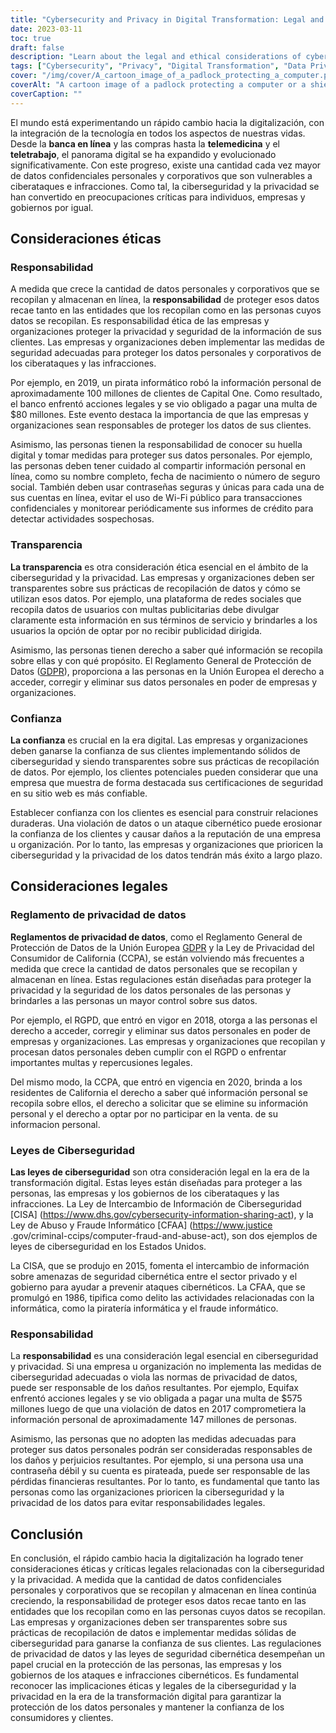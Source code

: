 ```yaml
---
title: "Cybersecurity and Privacy in Digital Transformation: Legal and Ethical Considerations"
date: 2023-03-11
toc: true
draft: false
description: "Learn about the legal and ethical considerations of cybersecurity and privacy in digital transformation."
tags: ["Cybersecurity", "Privacy", "Digital Transformation", "Data Privacy", "Data Protection", "Ethics", "Responsibility", "Transparency", "Trust", "Data Breach", "Data Collection", "Data Security", "Data Regulation", "Data Privacy Regulations", "Cybersecurity Laws", "Liability", "Data Protection Laws", "Data Protection Regulations", "Online Security", "Information Security"]
cover: "/img/cover/A_cartoon_image_of_a_padlock_protecting_a_computer.png"
coverAlt: "A cartoon image of a padlock protecting a computer or a shield with a lock icon on it, symbolizing the importance of cybersecurity and privacy in the digital age."
coverCaption: ""
---
```


 El mundo está experimentando un rápido cambio hacia la digitalización, con la integración de la tecnología en todos los aspectos de nuestras vidas. Desde la **banca en línea** y las compras hasta la **telemedicina** y el **teletrabajo**, el panorama digital se ha expandido y evolucionado significativamente. Con este progreso, existe una cantidad cada vez mayor de datos confidenciales personales y corporativos que son vulnerables a ciberataques e infracciones. Como tal, la ciberseguridad y la privacidad se han convertido en preocupaciones críticas para individuos, empresas y gobiernos por igual.  ## Consideraciones éticas  ### Responsabilidad  A medida que crece la cantidad de datos personales y corporativos que se recopilan y almacenan en línea, la **responsabilidad** de proteger esos datos recae tanto en las entidades que los recopilan como en las personas cuyos datos se recopilan. Es responsabilidad ética de las empresas y organizaciones proteger la privacidad y seguridad de la información de sus clientes. Las empresas y organizaciones deben implementar las medidas de seguridad adecuadas para proteger los datos personales y corporativos de los ciberataques y las infracciones.  Por ejemplo, en 2019, un pirata informático robó la información personal de aproximadamente 100 millones de clientes de Capital One. Como resultado, el banco enfrentó acciones legales y se vio obligado a pagar una multa de $80 millones. Este evento destaca la importancia de que las empresas y organizaciones sean responsables de proteger los datos de sus clientes.  Asimismo, las personas tienen la responsabilidad de conocer su huella digital y tomar medidas para proteger sus datos personales. Por ejemplo, las personas deben tener cuidado al compartir información personal en línea, como su nombre completo, fecha de nacimiento o número de seguro social. También deben usar contraseñas seguras y únicas para cada una de sus cuentas en línea, evitar el uso de Wi-Fi público para transacciones confidenciales y monitorear periódicamente sus informes de crédito para detectar actividades sospechosas.  ### Transparencia  **La transparencia** es otra consideración ética esencial en el ámbito de la ciberseguridad y la privacidad. Las empresas y organizaciones deben ser transparentes sobre sus prácticas de recopilación de datos y cómo se utilizan esos datos. Por ejemplo, una plataforma de redes sociales que recopila datos de usuarios con multas publicitarias debe divulgar claramente esta información en sus términos de servicio y brindarles a los usuarios la opción de optar por no recibir publicidad dirigida.  Asimismo, las personas tienen derecho a saber qué información se recopila sobre ellas y con qué propósito. El Reglamento General de Protección de Datos ([GDPR](https://ec.europa.eu/info/law/law-topic/data-protection_en)), proporciona a las personas en la Unión Europea el derecho a acceder, corregir y eliminar sus datos personales en poder de empresas y organizaciones.  ### Confianza  **La confianza** es crucial en la era digital. Las empresas y organizaciones deben ganarse la confianza de sus clientes implementando sólidos de ciberseguridad y siendo transparentes sobre sus prácticas de recopilación de datos. Por ejemplo, los clientes potenciales pueden considerar que una empresa que muestra de forma destacada sus certificaciones de seguridad en su sitio web es más confiable.  Establecer confianza con los clientes es esencial para construir relaciones duraderas. Una violación de datos o un ataque cibernético puede erosionar la confianza de los clientes y causar daños a la reputación de una empresa u organización. Por lo tanto, las empresas y organizaciones que prioricen la ciberseguridad y la privacidad de los datos tendrán más éxito a largo plazo.  ## Consideraciones legales  ### Reglamento de privacidad de datos  **Reglamentos de privacidad de datos**, como el Reglamento General de Protección de Datos de la Unión Europea [GDPR](https://ec.europa.eu/info/law/law-topic/data-protection_en) y la Ley de Privacidad del Consumidor de California (CCPA), se están volviendo más frecuentes a medida que crece la cantidad de datos personales que se recopilan y almacenan en línea. Estas regulaciones están diseñadas para proteger la privacidad y la seguridad de los datos personales de las personas y brindarles a las personas un mayor control sobre sus datos.  Por ejemplo, el RGPD, que entró en vigor en 2018, otorga a las personas el derecho a acceder, corregir y eliminar sus datos personales en poder de empresas y organizaciones. Las empresas y organizaciones que recopilan y procesan datos personales deben cumplir con el RGPD o enfrentar importantes multas y repercusiones legales.  Del mismo modo, la CCPA, que entró en vigencia en 2020, brinda a los residentes de California el derecho a saber qué información personal se recopila sobre ellos, el derecho a solicitar que se elimine su información personal y el derecho a optar por no participar en la venta. de su informacion personal.  ### Leyes de Ciberseguridad  **Las leyes de ciberseguridad** son otra consideración legal en la era de la transformación digital. Estas leyes están diseñadas para proteger a las personas, las empresas y los gobiernos de los ciberataques y las infracciones. La Ley de Intercambio de Información de Ciberseguridad [CISA] (https://www.dhs.gov/cybersecurity-information-sharing-act), y la Ley de Abuso y Fraude Informático [CFAA] (https://www.justice .gov/criminal-ccips/computer-fraud-and-abuse-act), son dos ejemplos de leyes de ciberseguridad en los Estados Unidos.  La CISA, que se produjo en 2015, fomenta el intercambio de información sobre amenazas de seguridad cibernética entre el sector privado y el gobierno para ayudar a prevenir ataques cibernéticos. La CFAA, que se promulgó en 1986, tipifica como delito las actividades relacionadas con la informática, como la piratería informática y el fraude informático.  ### Responsabilidad  La **responsabilidad** es una consideración legal esencial en ciberseguridad y privacidad. Si una empresa u organización no implementa las medidas de ciberseguridad adecuadas o viola las normas de privacidad de datos, puede ser responsable de los daños resultantes. Por ejemplo, Equifax enfrentó acciones legales y se vio obligada a pagar una multa de $575 millones luego de que una violación de datos en 2017 comprometiera la información personal de aproximadamente 147 millones de personas.  Asimismo, las personas que no adopten las medidas adecuadas para proteger sus datos personales podrán ser consideradas responsables de los daños y perjuicios resultantes. Por ejemplo, si una persona usa una contraseña débil y su cuenta es pirateada, puede ser responsable de las pérdidas financieras resultantes. Por lo tanto, es fundamental que tanto las personas como las organizaciones prioricen la ciberseguridad y la privacidad de los datos para evitar responsabilidades legales.   ## Conclusión  En conclusión, el rápido cambio hacia la digitalización ha logrado tener consideraciones éticas y críticas legales relacionadas con la ciberseguridad y la privacidad. A medida que la cantidad de datos confidenciales personales y corporativos que se recopilan y almacenan en línea continúa creciendo, la responsabilidad de proteger esos datos recae tanto en las entidades que los recopilan como en las personas cuyos datos se recopilan. Las empresas y organizaciones deben ser transparentes sobre sus prácticas de recopilación de datos e implementar medidas sólidas de ciberseguridad para ganarse la confianza de sus clientes. Las regulaciones de privacidad de datos y las leyes de seguridad cibernética desempeñan un papel crucial en la protección de las personas, las empresas y los gobiernos de los ataques e infracciones cibernéticos. Es fundamental reconocer las implicaciones éticas y legales de la ciberseguridad y la privacidad en la era de la transformación digital para garantizar la protección de los datos personales y mantener la confianza de los consumidores y clientes.